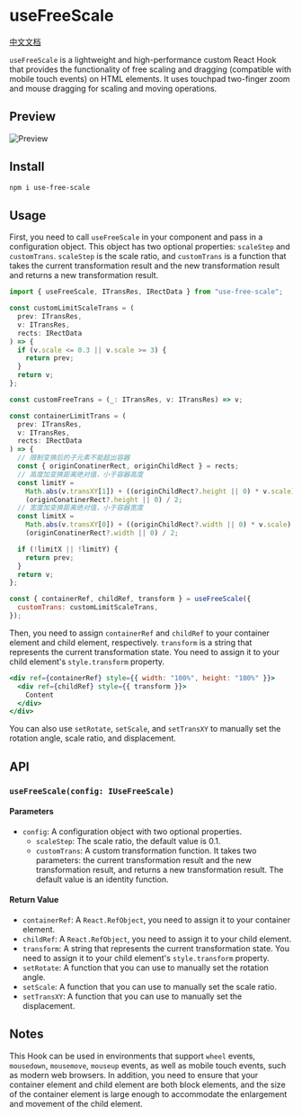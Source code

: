 # useFreeScale

[中文文档](https://github.com/ailuoku6/use-free-scale/blob/main/README_CN.md)

`useFreeScale` is a lightweight and high-performance custom React Hook that provides the functionality of free scaling and dragging (compatible with mobile touch events) on HTML elements. It uses touchpad two-finger zoom and mouse dragging for scaling and moving operations.

## Preview

![Preview](https://github.com/ailuoku6/use-free-scale/blob/main/snapshot/preview2.gif)

## Install

```bash
npm i use-free-scale
```

## Usage

First, you need to call `useFreeScale` in your component and pass in a configuration object. This object has two optional properties: `scaleStep` and `customTrans`. `scaleStep` is the scale ratio, and `customTrans` is a function that takes the current transformation result and the new transformation result and returns a new transformation result.

```jsx
import { useFreeScale, ITransRes, IRectData } from "use-free-scale";

const customLimitScaleTrans = (
  prev: ITransRes,
  v: ITransRes,
  rects: IRectData
) => {
  if (v.scale <= 0.3 || v.scale >= 3) {
    return prev;
  }
  return v;
};

const customFreeTrans = (_: ITransRes, v: ITransRes) => v;

const containerLimitTrans = (
  prev: ITransRes,
  v: ITransRes,
  rects: IRectData
) => {
  // 限制变换后的子元素不能超出容器
  const { originConatinerRect, originChildRect } = rects;
  // 高度加变换距离绝对值，小于容器高度
  const limitY =
    Math.abs(v.transXY[1]) + ((originChildRect?.height || 0) * v.scale) / 2 <
    (originConatinerRect?.height || 0) / 2;
  // 宽度加变换距离绝对值，小于容器宽度
  const limitX =
    Math.abs(v.transXY[0]) + ((originChildRect?.width || 0) * v.scale) / 2 <
    (originConatinerRect?.width || 0) / 2;

  if (!limitX || !limitY) {
    return prev;
  }
  return v;
};

const { containerRef, childRef, transform } = useFreeScale({
  customTrans: customLimitScaleTrans,
});
```

Then, you need to assign `containerRef` and `childRef` to your container element and child element, respectively. `transform` is a string that represents the current transformation state. You need to assign it to your child element's `style.transform` property.

```jsx
<div ref={containerRef} style={{ width: "100%", height: "100%" }}>
  <div ref={childRef} style={{ transform }}>
    Content
  </div>
</div>
```

You can also use `setRotate`, `setScale`, and `setTransXY` to manually set the rotation angle, scale ratio, and displacement.

## API

### `useFreeScale(config: IUseFreeScale)`

#### Parameters

- `config`: A configuration object with two optional properties.
  - `scaleStep`: The scale ratio, the default value is 0.1.
  - `customTrans`: A custom transformation function. It takes two parameters: the current transformation result and the new transformation result, and returns a new transformation result. The default value is an identity function.

#### Return Value

- `containerRef`: A `React.RefObject`, you need to assign it to your container element.
- `childRef`: A `React.RefObject`, you need to assign it to your child element.
- `transform`: A string that represents the current transformation state. You need to assign it to your child element's `style.transform` property.
- `setRotate`: A function that you can use to manually set the rotation angle.
- `setScale`: A function that you can use to manually set the scale ratio.
- `setTransXY`: A function that you can use to manually set the displacement.

## Notes

This Hook can be used in environments that support `wheel` events, `mousedown`, `mousemove`, `mouseup` events, as well as mobile touch events, such as modern web browsers. In addition, you need to ensure that your container element and child element are both block elements, and the size of the container element is large enough to accommodate the enlargement and movement of the child element.
